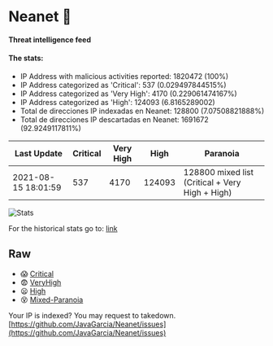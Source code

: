 # Neanet :hocho:
#### Threat intelligence feed
#### The stats:

- IP Address with malicious activities reported: 1820472 (100%)
- IP Address categorized as 'Critical':  537 (0.029497844515%)
- IP Address categorized as 'Very High':  4170 (0.229061474167%)
- IP Address categorized as 'High':  124093 (6.8165289002)
- Total de direcciones IP indexadas en Neanet:  128800 (7.07508821888%)
- Total de direcciones IP descartadas en Neanet:  1691672 (92.9249117811%)

| Last Update | Critical | Very High | High | Paranoia |
| --- | --- | --- | --- | --- |
| 2021-08-15 18:01:59 | 537 | 4170 | 124093 | 128800 mixed list (Critical + Very High + High)|

![Stats](https://docs.google.com/spreadsheets/d/e/2PACX-1vSnaNMIXVabIpDJjufMlzH7poXnshF3mgd8Is1g9ytUEzVsP5my4Trn8f-xkoLLQ38xpL3HtmUexLo6/pubchart?oid=501124687&format=image)

For the historical stats go to: [link](/stats.csv)
## Raw
- :scream: [Critical](https://raw.githubusercontent.com/JavaGarcia/Neanet/master/blacklists/neanet_critical.txt)
- :fearful: [VeryHigh](https://raw.githubusercontent.com/JavaGarcia/Neanet/master/blacklists/neanet_veryHigh.txtt)
- :frowning: [High](https://raw.githubusercontent.com/JavaGarcia/Neanet/master/blacklists/neanet_high.txt)
- :dizzy_face: [Mixed-Paranoia](https://raw.githubusercontent.com/JavaGarcia/Neanet/master/blacklists/neanet_all.txt)


Your IP is indexed? You may request to takedown. [https://github.com/JavaGarcia/Neanet/issues](https://github.com/JavaGarcia/Neanet/issues)























































































































































































































































































































































































































































































































































































































































































































































































































































































































































































































































































































































































































































































































































































































































































































































































































































































































































































































































































































































































































































































































































































































































































































































































































































































































































































































































































































































































































































































































































































































































































































































































































































































































































































































































































































































































































































































































































































































































































































































































































































































































































































































































































































































































































































































































































































































































































































































































































































































































































































































































































































































































































































































































































































































































































































































































































































































































































































































































































































































































































































































































































































































































































































































































































































































































































































































































































































































































































































































































































































































































































































































































































































































































































































































































































































































































































































































































































































































































































































































































































































































































































































































































































































































































